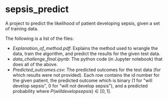 # sepsis_predict
A project to predict the likelihood of patient developing sepsis, given a set of training data.

The following is a list of the files:

- *Explanation_of_method.pdf*: Explains the method used to wrangle the data, train the algorithm, and predict the results for the given test data.
- *data_challenge_final.ipynb*: The python code (in Jupyter notebook) that does all of the above.
- *Predicted_outcomes.csv*: The predicted outcomes for the test data (for which results were not provided). Each row contains the id number for the given patient, the predicted outcome which is binary (1 for "will develop sepsis", 0 for "will not develop sepsis"), and a predicted probability where $P(will develop sepsis) \in [0,1]$. 
